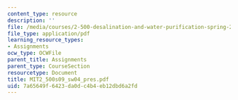 ```yaml
---
content_type: resource
description: ''
file: /media/courses/2-500-desalination-and-water-purification-spring-2009/7a65649f6423da0dc4b4eb12dbd6a2fd_MIT2_500s09_sw04_pres.pdf
file_type: application/pdf
learning_resource_types:
- Assignments
ocw_type: OCWFile
parent_title: Assignments
parent_type: CourseSection
resourcetype: Document
title: MIT2_500s09_sw04_pres.pdf
uid: 7a65649f-6423-da0d-c4b4-eb12dbd6a2fd
---
```

